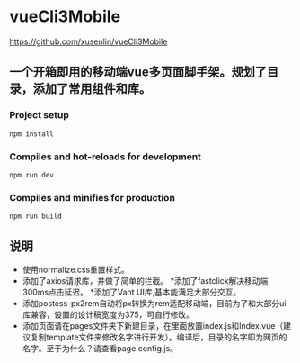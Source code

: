 # vueCli3Mobile
 https://github.com/xusenlin/vueCli3Mobile
## 一个开箱即用的移动端vue多页面脚手架。规划了目录，添加了常用组件和库。

### Project setup
```
npm install
```

### Compiles and hot-reloads for development
```
npm run dev
```

### Compiles and minifies for production
```
npm run build
```

## 说明
* 使用normalize.css重置样式。
* 添加了axios请求库，并做了简单的拦截。
*添加了fastclick解决移动端300ms点击延迟。
*添加了Vant UI库,基本能满足大部分交互。
* 添加postcss-px2rem自动将px转换为rem适配移动端，目前为了和大部分ui库兼容，设置的设计稿宽度为375，可自行修改。
* 添加页面请在pages文件夹下新建目录，在里面放置index.js和Index.vue（建议复制template文件夹修改名字进行开发）。编译后，目录的名字即为网页的名字。至于为什么？请查看page.config.js。


